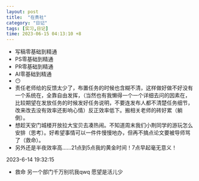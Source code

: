 ```yaml
---
layout: post
title:  "在贵社"
category: "日记"
tags: [实习,日记]
time: 2023-06-15 04:13:10 +8
---
```

- 写稿零基础到精通
- PS零基础到精通
- PR零基础到精通
- AI零基础到精通
- 😶
- 责任老师给的反馈太少了，布置任务的时候也含糊不清，这样做好做不好没有一个系统在，全靠自由发挥，（当然也有我懒得一个一个详细去问的因素在，比较期望在发放任务的时候发好任务说明，不要连发布人都不清楚任务细节，改来改去没有效率还影响心情）反正效率低下。搬相关老师的砖好累（躺倒）。
- 想趁天安门城楼开放拉大宝贝去凑热闹。不知道周末我们小荆同学的游玩怎么安排（思考）。好希望事情可以一件件慢慢地办，但再不搞点论文要被导师骂了（救命）。
- 另外还是半夜效率高……21点到5点我的黄金时间！7点早起毫无意义！

2023-6-14 19:32:15
- 救命 另一个部门千万别坑我qwq 愿望是活儿少